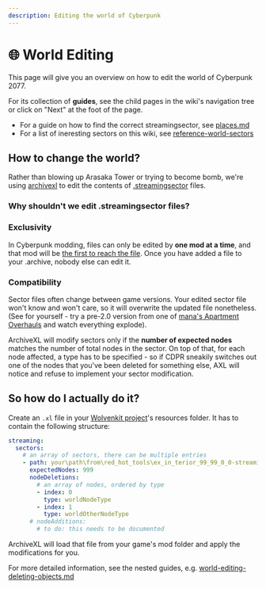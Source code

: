 ```yaml
---
description: Editing the world of Cyberpunk
---
```


# 🌐 World Editing

This page will give you an overview on how to edit the world of Cyberpunk 2077. &#x20;

For its collection of **guides**, see the child pages in the wiki's navigation tree or click on "Next" at the foot of the page.

* For a guide on how to find the correct streamingsector, see [places.md](../../references-lists-and-overviews/reference-world-sectors/places.md "mention")
* For a list of ineresting sectors on this wiki, see [reference-world-sectors](../../references-lists-and-overviews/reference-world-sectors/ "mention")

## How to change the world?

Rather than blowing up Arasaka Tower or trying to become bomb, we're using [archivexl](../../core-mods-explained/archivexl/ "mention") to edit the contents of [.streamingsector](../../files-and-what-they-do/the-whole-world-.streamingsector/) files.&#x20;

### Why shouldn't we edit .streamingsector files?

### Exclusivity&#x20;

In Cyberpunk modding, files can only be edited by **one mod at a time**, and that mod will be [the first to reach the file](https://app.gitbook.com/s/-MP\_ozZVx2gRZUPXkd4r/wolvenkit-app/usage/wolvenkit-projects#project-naming-and-mod-load-order). Once you have added a file to your .archive, nobody else can edit it.

### Compatibility

Sector files often change between game versions. Your edited sector file won't know and won't care, so it will overwrite the updated file nonetheless. (See for yourself - try a pre-2.0 version from one of [mana's Apartment Overhauls](https://www.nexusmods.com/users/1630319?tab=user+files) and watch everything explode).

ArchiveXL will modify sectors only if the **number of expected nodes** matches the number of total nodes in the sector. On top of that, for each node affected, a type has to be specified - so if CDPR sneakily switches out one of the nodes that you've been deleted for something else, AXL will notice and refuse to implement your sector modification.

## So how do I actually do it?

Create an `.xl` file in your [Wolvenkit project](https://app.gitbook.com/s/-MP\_ozZVx2gRZUPXkd4r/wolvenkit-app/usage/wolvenkit-projects)'s resources folder. It has to contain the following structure:

```yaml
streaming:
  sectors:
    # an array of sectors, there can be multiple entries
    - path: your\path\from\red_hot_tools\ex_in_terior_99_99_0_0-streamingsector
      expectedNodes: 999
      nodeDeletions:
        # an array of nodes, ordered by type
        - index: 0
          type: worldNodeType
        - index: 1
          type: worldOtherNodeType
      # nodeAdditions:
        # to do: this needs to be documented
```

ArchiveXL will load that file from your game's mod folder and apply the modifications for you.

For more detailed information, see the nested guides, e.g. [world-editing-deleting-objects.md](world-editing-deleting-objects.md "mention")
